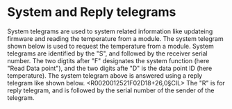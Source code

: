 # System and Reply telegrams
System telegrams are used to system related information like updateing firmware
and reading the temperature from a module.
The system telegram shown below is used to request the temperature from a module.
<S0020012521F02D18FN>
System telegrams are identified by the "S", and followed by the receiver serial number. The
two digtits after "F" designates the system function (here "Read Data point"), and the two digits
afte "D" is the data point ID (here temperature).
The system telegram above is answered using a reply telegram like shown below.
<R0020012521F02D18+26,0§CIL>
The "R" is for reply telegram, and is followed by the serial number of the sender of the
telegram.